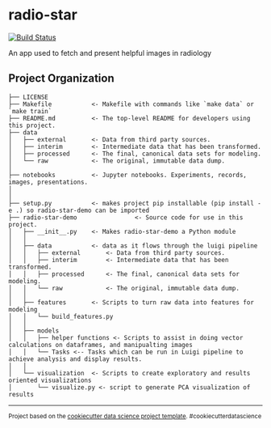 radio-star
==============================

[![Build Status](https://travis-ci.com/woodytwoshoes/Radio-Star.svg?branch=main)](https://travis-ci.com/woodytwoshoes/Radio-Star)



An app used to fetch and present helpful images in radiology

Project Organization
------------

    ├── LICENSE
    ├── Makefile           <- Makefile with commands like `make data` or `make train`
    ├── README.md          <- The top-level README for developers using this project.
    ├── data
    │   ├── external       <- Data from third party sources.
    │   ├── interim        <- Intermediate data that has been transformed.
    │   ├── processed      <- The final, canonical data sets for modeling.
    │   └── raw            <- The original, immutable data dump.
    │
    ├── notebooks          <- Jupyter notebooks. Experiments, records, images, presentations.
    │                         
    │                         
    ├── setup.py           <- makes project pip installable (pip install -e .) so radio-star-demo can be imported
    ├── radio-star-demo                <- Source code for use in this project.
    │   ├── __init__.py    <- Makes radio-star-demo a Python module
    │   │
    │   ├── data           <- data as it flows through the luigi pipeline
    │   │   ├── external       <- Data from third party sources.
    │   │   ├── interim        <- Intermediate data that has been transformed.
    │   │   ├── processed      <- The final, canonical data sets for modeling.
    │   │   └── raw            <- The original, immutable data dump.
    │   │
    │   ├── features       <- Scripts to turn raw data into features for modeling
    │   │   └── build_features.py
    │   │
    │   ├── models                   
    │   │   ├── helper functions <- Scripts to assist in doing vector calculations on dataframes, and manipualting images
    │   │   └── Tasks <-- Tasks which can be run in Luigi pipeline to achieve analysis and display results.
    │   │
    │   └── visualization  <- Scripts to create exploratory and results oriented visualizations
    │       └── visualize.py <- script to generate PCA visualization of results


--------

<p><small>Project based on the <a target="_blank" href="https://drivendata.github.io/cookiecutter-data-science/">cookiecutter data science project template</a>. #cookiecutterdatascience</small></p>
